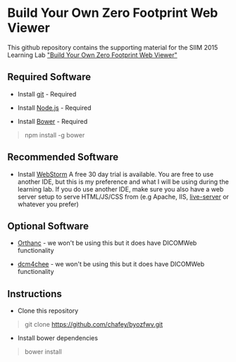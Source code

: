 Build Your Own Zero Footprint Web Viewer
========================================

This github repository contains the supporting material for the SIIM 2015 Learning Lab
["Build Your Own Zero Footprint Web Viewer"](http://siim.org/default.asp?page=15build_your_own)

Required Software
-----------------

* Install [git](https://git-scm.com/downloads) - Required

* Install [Node.js](https://nodejs.org/) - Required

* Install [Bower](http://bower.io/) - Required

> npm install -g bower

Recommended Software
--------------------

* Install [WebStorm](https://www.jetbrains.com/webstorm/download/) A free 30 day trial is available.  You are free to
use another IDE, but this is my preference and what I will be using during the learning lab.  If you do use another IDE,
make sure you also have a web server setup to serve HTML/JS/CSS from (e.g Apache, IIS,
[live-server](https://www.npmjs.com/package/live-server) or whatever you prefer)

Optional Software
-----------------

* [Orthanc](https://github.com/chafey/orthanc-vagrant) - we won't be using this but it does have DICOMWeb functionality

* [dcm4chee](https://github.com/mohannadhussain/dcm4chee4-vagrant) - we won't be using this but it does have DICOMWeb functionality

Instructions
------------

* Clone this repository

> git clone https://github.com/chafey/byozfwv.git

* Install bower dependencies

> bower install
